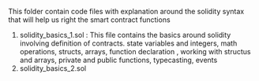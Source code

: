 This folder contain code files with explanation around the solidity syntax that will help us right the smart contract functions 
1. solidity_basics_1.sol : This file contains the basics around solidity involving definition of contracts. state variables and integers, math operations, structs, arrays, function declaration , working with structus and arrays, private and public functions, typecasting, events
2. solidity_basics_2.sol
